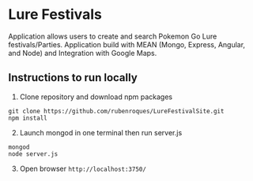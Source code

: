 # Lure Festivals
Application allows users to create and search Pokemon Go Lure festivals/Parties.
Application build with MEAN (Mongo, Express, Angular, and Node) and Integration with Google Maps.

## Instructions to run locally 

1) Clone repository and download npm packages 

```
git clone https://github.com/rubenroques/LureFestivalSite.git
npm install
```

2) Launch mongod in one terminal then run server.js

````
mongod
node server.js
````

3) Open browser `http://localhost:3750/`
